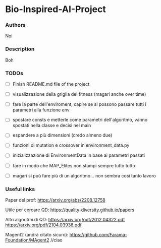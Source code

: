 # Bio-Inspired-AI-Project

### Authors
Noi

### Description
Boh

### TODOs

- [ ] Finish README.md file of the project
- [ ] visualizzazione della griglia del fitness (magari anche over time)
- [ ] fare la parte dell'enviroment, capire se si possono passare tutti i parametri alla funzione env
- [ ] spostare consts e metterle come parametri dell'algoritmo, vanno spostati nella classe e decisi nel main
- [ ] espandere a più dimensioni (credo almeno due)
- [ ] funzioni di mutation e crossover in environment_data.py
- [ ] inizializzazione di EnvironmentData in base ai parametri passati
- [ ] fare in modo che MAP_Elites non stampi sempre tutto tutto
- [ ] magari si puù fare più di un algoritmo... non sembra così tanto lavoro


### Useful links

Paper del prof: 
https://arxiv.org/abs/2208.12758

Utile per cercare QD: 
https://quality-diversity.github.io/papers

Altri algoritmi di QD:
https://arxiv.org/pdf/2012.04322.pdf
https://arxiv.org/pdf/2104.03936.pdf

Magent2 (andrà citato sicuro): 
https://github.com/Farama-Foundation/MAgent2
//ciao
